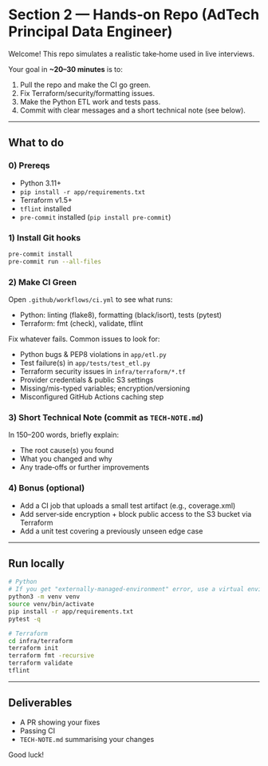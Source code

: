 # Section 2 — Hands‑on Repo (AdTech Principal Data Engineer)

Welcome! This repo simulates a realistic take‑home used in live interviews.

Your goal in **~20–30 minutes** is to:
1) Pull the repo and make the CI go green.
2) Fix Terraform/security/formatting issues.
3) Make the Python ETL work and tests pass.
4) Commit with clear messages and a short technical note (see below).

---

## What to do

### 0) Prereqs
- Python 3.11+
- `pip install -r app/requirements.txt`
- Terraform v1.5+
- `tflint` installed
- `pre-commit` installed (`pip install pre-commit`)

### 1) Install Git hooks
```bash
pre-commit install
pre-commit run --all-files
```

### 2) Make CI Green
Open `.github/workflows/ci.yml` to see what runs:
- Python: linting (flake8), formatting (black/isort), tests (pytest)
- Terraform: fmt (check), validate, tflint

Fix whatever fails. Common issues to look for:
- Python bugs & PEP8 violations in `app/etl.py`
- Test failure(s) in `app/tests/test_etl.py`
- Terraform security issues in `infra/terraform/*.tf`
- Provider credentials & public S3 settings
- Missing/mis-typed variables; encryption/versioning
- Misconfigured GitHub Actions caching step

### 3) Short Technical Note (commit as `TECH-NOTE.md`)
In 150–200 words, briefly explain:
- The root cause(s) you found
- What you changed and why
- Any trade‑offs or further improvements

### 4) Bonus (optional)
- Add a CI job that uploads a small test artifact (e.g., coverage.xml)
- Add server‑side encryption + block public access to the S3 bucket via Terraform
- Add a unit test covering a previously unseen edge case

---

## Run locally

```bash
# Python
# If you get "externally-managed-environment" error, use a virtual environment:
python3 -m venv venv
source venv/bin/activate
pip install -r app/requirements.txt
pytest -q

# Terraform
cd infra/terraform
terraform init
terraform fmt -recursive
terraform validate
tflint
```

---

## Deliverables

- A PR showing your fixes
- Passing CI
- `TECH-NOTE.md` summarising your changes

Good luck!
